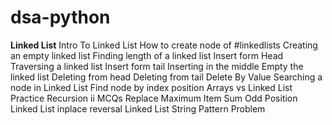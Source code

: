 # dsa-python
**Linked List** 
 Intro To Linked List
 How to create node of #linkedlists
 Creating an empty linked list
 Finding length of a linked list
 Insert form Head 
 Traversing a linked list
 Insert form tail
 Inserting in the middle
 Empty the linked list
 Deleting from head
 Deleting from tail
 Delete By Value
 Searching a node in Linked List
 Find node by index position
 Arrays vs Linked List
 Practice Recursion ii MCQs
 Replace Maximum Item
 Sum Odd Position
 Linked List inplace reversal
 Linked List String Pattern Problem